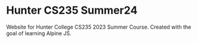 # Hunter CS235 Summer24
Website for Hunter College CS235 2023 Summer Course. Created with the goal of learning Alpine JS.

